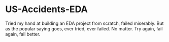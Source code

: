 # US-Accidents-EDA
Tried my hand at building an EDA project from scratch, failed miserably. But as the popular saying goes, ever tried, ever failed. No matter. Try again, fail again, fail better.
